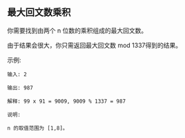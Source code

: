 ## 最大回文数乘积
你需要找到由两个 n 位数的乘积组成的最大回文数。

由于结果会很大，你只需返回最大回文数 mod 1337得到的结果。

示例:
```
输入: 2

输出: 987

解释: 99 x 91 = 9009, 9009 % 1337 = 987

说明:

n 的取值范围为 [1,8]。
```